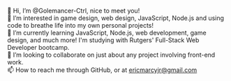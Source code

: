 👋 Hi, I’m @Golemancer-Ctrl, nice to meet you!
<br />
👀 I’m interested in game design, web design, JavaScript, Node.js and using code to breathe life into my own personal projects!
<br />
🌱 I’m currently learning JavaScript, Node.js, web development, game design, and much more!  I'm studying with Rutgers' Full-Stack Web Developer bootcamp.
<br />
💞️ I’m looking to collaborate on just about any project involving front-end work.
<br />
📫 How to reach me through GitHub, or at ericmarcyjr@gmail.com

<!---
Golemancer-Ctrl/Golemancer-Ctrl is a ✨ special ✨ repository because its `README.md` (this file) appears on your GitHub profile.
You can click the Preview link to take a look at your changes.
--->
